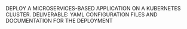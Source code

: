 DEPLOY A MICROSERVICES-BASED
 APPLICATION ON A KUBERNETES
 CLUSTER.
 DELIVERABLE: YAML CONFIGURATION
 FILES AND DOCUMENTATION FOR THE
 DEPLOYMENT

